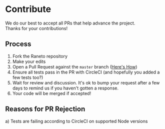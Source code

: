 
Contribute
==========

We do our best to accept all PRs that help advance the project.  
Thanks for your contributions!

## Process

1) Fork the Raneto repository
2) Make your edits
3) Open a Pull Request against the `master` branch ([Here's How](https://www.digitalocean.com/community/tutorials/how-to-create-a-pull-request-on-github#create-pull-request))
4) Ensure all tests pass in the PR with CircleCI (and hopefully you added a few tests too?)
5) Wait for review and discussion. It's ok to bump your request after a few days to remind us if you haven't gotten a response.
6) Your code will be merged if accepted!

## Reasons for PR Rejection

a) Tests are failing according to CircleCI on supported Node versions
